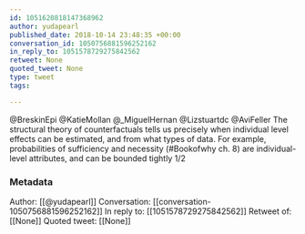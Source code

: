 ```yaml
---
id: 1051620818147368962
author: yudapearl
published_date: 2018-10-14 23:48:35 +00:00
conversation_id: 1050756881596252162
in_reply_to: 1051578729275842562
retweet: None
quoted_tweet: None
type: tweet
tags:

---
```


@BreskinEpi @KatieMollan @_MiguelHernan @Lizstuartdc @AviFeller The structural theory of counterfactuals tells us precisely when individual level effects can be estimated, and from what types of data. For example, probabilities of sufficiency and necessity (#Bookofwhy ch. 8) are individual-level attributes, and can be bounded tightly 1/2

### Metadata

Author: [[@yudapearl]]
Conversation: [[conversation-1050756881596252162]]
In reply to: [[1051578729275842562]]
Retweet of: [[None]]
Quoted tweet: [[None]]
